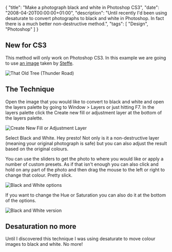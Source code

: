 {
  "title": "Make a photograph black and white in Photoshop CS3",
  "date": "2008-04-20T00:00:00+01:00",
  "description": "Until recently I'd been using desaturate to convert photographs to black and white in Photoshop. In fact there is a much better non-destructive method.",
  "tags": [
    "Design",
    "Photoshop"
  ]
}

## New for CS3

This method will only work on Photoshop CS3. In this example we are going to use [an image][1] taken by [Steffe][2].

![That Old Tree (Thunder Road)][3] 

## The Technique

Open the image that you would like to convert to black and white and open the layers palette by going to Window > Layers or just hitting F7. In the layers palette click the Create new fill or adjustment layer at the bottom of the layers palette. 

![Create New Fill or Adjustment Layer][4] 

Select Black and White. Hey presto! Not only is it a non-destructive layer (meaning your original photograph is safe) but you can also adjust the result based on the original colours.

You can use the sliders to get the photo to where you would like or apply a number of custom presets. As if that isn't enough you can also click and hold on any part of the photo and then drag the mouse to the left or right to change that colour. Pretty slick.

![Black and White options][5] 

If you want to change the Hue or Saturation you can also do it at the bottom of the options. 

![Black and White version][6] 

## Desaturation no more

Until I discovered this technique I was using desaturate to move colour images to black and white. No more!

 [1]: http://www.flickr.com/photos/steffe/462926489/
 [2]: http://www.flickr.com/photos/steffe/
 [3]: https://shapeshed.com/images/articles/tree_colour.jpg
 [4]: https://shapeshed.com/images/articles/create_new_fill.jpg
 [5]: https://shapeshed.com/images/articles/black_white_options.jpg
 [6]: https://shapeshed.com/images/articles/tree_bw.jpg
